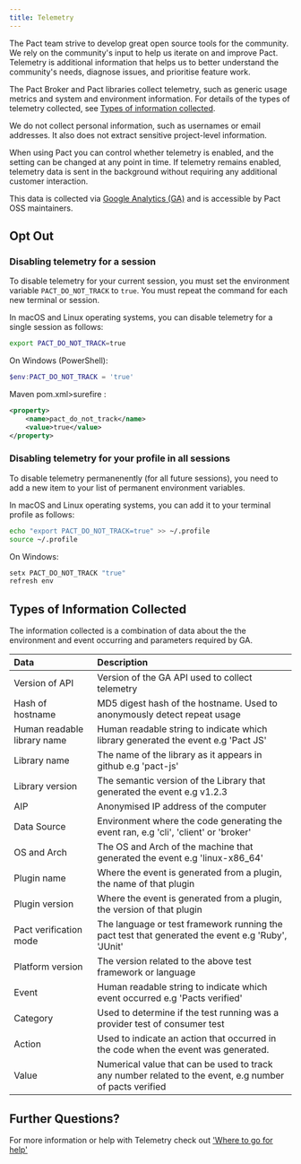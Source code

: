 ```yaml
---
title: Telemetry
---
```


The Pact team strive to develop great open source tools for the community. We rely on the community's input to help us iterate on and improve Pact. Telemetry is additional information that helps us to better understand the community's needs, diagnose issues, and prioritise feature work.

The Pact Broker and Pact libraries collect telemetry, such as generic usage metrics and system and environment information. For details of the types of telemetry collected, see [Types of information collected](#types-of-information-collected).

We do not collect personal information, such as usernames or email addresses. It also does not extract sensitive project-level information.

When using Pact you can control whether telemetry is enabled, and the setting can be changed at any point in time. If telemetry remains enabled, telemetry data is sent in the background without requiring any additional customer interaction.

This data is collected via [Google Analytics (GA)](https://developers.google.com/analytics/devguides/collection/protocol/v1/devguide) and is accessible by Pact OSS maintainers.

## Opt Out

### Disabling telemetry for a session

To disable telemetry for your current session, you must set the environment variable `PACT_DO_NOT_TRACK` to `true`. You must repeat the command for each new terminal or session.

In macOS and Linux operating systems, you can disable telemetry for a single session as follows:

```bash
export PACT_DO_NOT_TRACK=true
```

On Windows (PowerShell):

```powershell
$env:PACT_DO_NOT_TRACK = 'true'
```

Maven pom.xml>surefire :
```xml
<property>
    <name>pact_do_not_track</name>
    <value>true</value>
</property>
```

### Disabling telemetry for your profile in all sessions

To disable telemetry permanenently (for all future sessions), you need to add a new item to your list of permanent environment variables.

In macOS and Linux operating systems, you can add it to your terminal profile as follows:

```bash
echo "export PACT_DO_NOT_TRACK=true" >> ~/.profile
source ~/.profile
```

On Windows:

```sh
setx PACT_DO_NOT_TRACK "true"
refresh env
```

## Types of Information Collected

The information collected is a combination of data about the the environment and event occurring and parameters required by GA.

| Data                        | Description                                                                                             |
| :-------------------------- | :------------------------------------------------------------------------------------------------------ |
| Version of API              | Version of the GA API used to collect telemetry                                                         |
| Hash of hostname            | MD5 digest hash of the hostname. Used to anonymously detect repeat usage                                |
| Human readable library name | Human readable string to indicate which library generated the event e.g 'Pact JS'                       |
| Library name                | The name of the library as it appears in github e.g 'pact-js'                                           |
| Library version             | The semantic version of the Library that generated the event e.g v1.2.3                                 |
| AIP                         | Anonymised IP address of the computer                                                                   |
| Data Source                 | Environment where the code generating the event ran, e.g 'cli', 'client' or 'broker'                    |
| OS and Arch                 | The OS and Arch of the machine that generated the event e.g 'linux-x86_64'                              |
| Plugin name                 | Where the event is generated from a plugin, the name of that plugin                                     |
| Plugin version              | Where the event is generated from a plugin, the version of that plugin                                  |
| Pact verification mode      | The language or test framework running the pact test that generated the event e.g 'Ruby', 'JUnit'       |
| Platform version            | The version related to the above test framework or language                                             |
| Event                       | Human readable string to indicate which event occurred e.g 'Pacts verified'                             |
| Category                    | Used to determine if the test running was a provider test of consumer test                              |
| Action                      | Used to indicate an action that occurred in the code when the event was generated.                      |
| Value                       | Numerical value that can be used to track any number related to the event, e.g number of pacts verified |

## Further Questions?

For more information or help with Telemetry check out ['Where to go for help'](https://docs.pact.io/help/)
